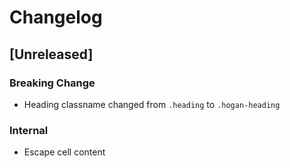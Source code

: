 # Changelog

## [Unreleased]
### Breaking Change
* Heading classname changed from `.heading` to `.hogan-heading`

### Internal
* Escape cell content
